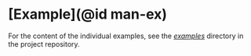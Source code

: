 # [Example](@id man-ex)

For the content of the individual examples, see the *[examples](https://gitlab.sintef.no/idesignres/wp-2/energymodelsrechorizon.jl/-/tree/main/examples)* directory in the project repository.